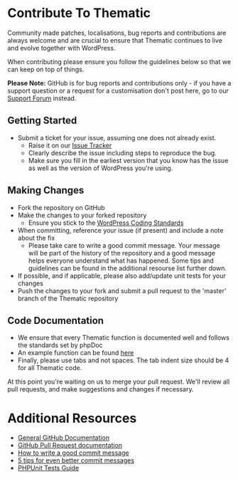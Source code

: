 # Contribute To Thematic

Community made patches, localisations, bug reports and contributions are always welcome and are crucial to ensure that Thematic continues to live and evolve together with WordPress.

When contributing please ensure you follow the guidelines below so that we can keep on top of things.

__Please Note:__ GitHub is for bug reports and contributions only - if you have a support question or a request for a customisation don't post here, go to our [Support Forum](http://thematictheme.com/forums) instead.

## Getting Started

* Submit a ticket for your issue, assuming one does not already exist.
  * Raise it on our [Issue Tracker](https://github.com/ThematicTheme/Thematic/issues)
  * Clearly describe the issue including steps to reproduce the bug.
  * Make sure you fill in the earliest version that you know has the issue as well as the version of WordPress you're using.

## Making Changes

* Fork the repository on GitHub
* Make the changes to your forked repository
  * Ensure you stick to the [WordPress Coding Standards](http://codex.wordpress.org/WordPress_Coding_Standards)
* When committing, reference your issue (if present) and include a note about the fix
  * Please take care to write a good commit message. Your message will be part of the history of the repository and a good message helps everyone understand what has happened. Some tips and guidelines can be found in the additional resourse list further down.
* If possible, and if applicable, please also add/update unit tests for your changes
* Push the changes to your fork and submit a pull request to the 'master' branch of the Thematic repository

## Code Documentation

* We ensure that every Thematic function is documented well and follows the standards set by phpDoc
* An example function can be found [here](https://gist.github.com/sunnyratilal/5308969)
* Finally, please use tabs and not spaces. The tab indent size should be 4 for all Thematic code.

At this point you're waiting on us to merge your pull request. We'll review all pull requests, and make suggestions and changes if necessary.

# Additional Resources

* [General GitHub Documentation](http://help.github.com/)
* [GitHub Pull Request documentation](http://help.github.com/send-pull-requests/)
* [How to write a good commit message](https://github.com/erlang/otp/wiki/Writing-good-commit-messages)
* [5 tips for even better commit messages](http://robots.thoughtbot.com/5-useful-tips-for-a-better-commit-message)
* [PHPUnit Tests Guide](http://phpunit.de/manual/current/en/writing-tests-for-phpunit.html)
